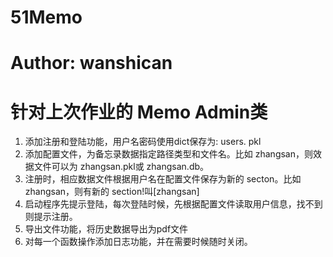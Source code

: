 # 51Memo
# Author: wanshican


# 针对上次作业的 Memo Admin类
1. 添加注册和登陆功能，用户名密码使用dict保存为: users. pkl
2. 添加配置文件，为备忘录数据指定路径类型和文件名。比如 zhangsan，则效据文件可以为 zhangsan.pkl或 zhangsan.db。
3. 注册时，相应数据文件根据用户名在配置文件保存为新的 secton。比如 zhangsan，则有新的 section!叫[zhangsan]
4. 启动程序先提示登陆，每次登陆时候，先根据配置文件读取用户信息，找不到则提示注册。
5. 导出文件功能，将历史数据导出为pdf文件
6. 对每一个函数操作添加日志功能，并在需要时候随时关闭。